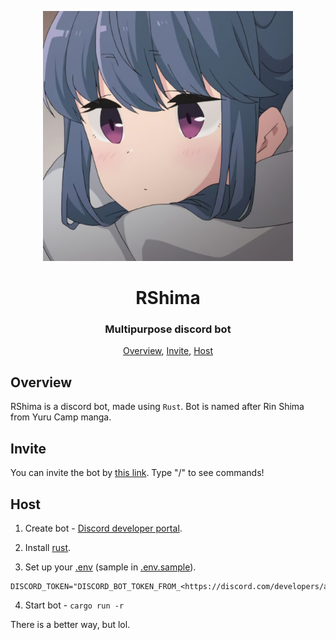 <p align="center">
   <img width=400px src="assets/avatar.png" alt="Bot logo">
   <h1 align="center">RShima</h1>
   <h3 align="center">Multipurpose discord bot</h3>
</p>

<p align="center">
   <a href="#overview">Overview</a>,
   <a href="#invite">Invite</a>,
   <a href="#host">Host</a>
</p>

## Overview

RShima is a discord bot, made using `Rust`. Bot is named after Rin Shima from
Yuru Camp manga.

## Invite

You can invite the bot by
[this link](https://discord.com/api/oauth2/authorize?client_id=1038694628490235904&permissions=1806070768902&scope=bot%20applications.commands).
Type "/" to see commands!

## Host

1. Create bot -
   [Discord developer portal](https://discord.com/developers/applications).

2. Install [rust](https://www.rust-lang.org/).

3. Set up your [.env](.env.sample) (sample in [.env.sample](.env.sample)).

```env
DISCORD_TOKEN="DISCORD_BOT_TOKEN_FROM_<https://discord.com/developers/applications>"
```

4. Start bot - `cargo run -r`

There is a better way, but lol.
